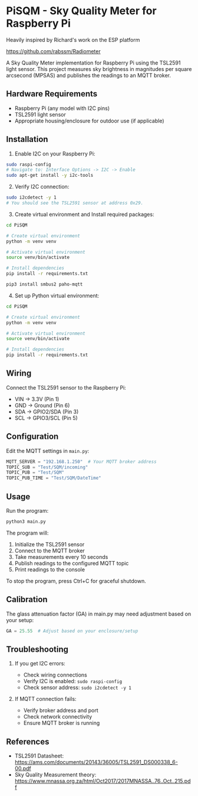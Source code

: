 # PiSQM - Sky Quality Meter for Raspberry Pi

Heavily inspired by Richard's work on the ESP platform

https://github.com/rabssm/Radiometer

A Sky Quality Meter implementation for Raspberry Pi using the TSL2591 light sensor. This project measures sky brightness in magnitudes per square arcsecond (MPSAS) and publishes the readings to an MQTT broker.


## Hardware Requirements

- Raspberry Pi (any model with I2C pins)
- TSL2591 light sensor
- Appropriate housing/enclosure for outdoor use (if applicable)

## Installation

1. Enable I2C on your Raspberry Pi:
```bash
sudo raspi-config
# Navigate to: Interface Options -> I2C -> Enable
sudo apt-get install -y i2c-tools
```

2. Verify I2C connection:
```bash
sudo i2cdetect -y 1
# You should see the TSL2591 sensor at address 0x29.
```


3. Create virtual environment and Install required packages:

```bash
cd PiSQM

# Create virtual environment
python -m venv venv

# Activate virtual environment
source venv/bin/activate

# Install dependencies
pip install -r requirements.txt

pip3 install smbus2 paho-mqtt
```

4. Set up Python virtual environment:
```bash
cd PiSQM

# Create virtual environment
python -m venv venv

# Activate virtual environment
source venv/bin/activate

# Install dependencies
pip install -r requirements.txt
```



## Wiring

Connect the TSL2591 sensor to the Raspberry Pi:
- VIN -> 3.3V (Pin 1)
- GND -> Ground (Pin 6)
- SDA -> GPIO2/SDA (Pin 3)
- SCL -> GPIO3/SCL (Pin 5)

## Configuration

Edit the MQTT settings in `main.py`:
```python
MQTT_SERVER = "192.168.1.250"  # Your MQTT broker address
TOPIC_SUB = "Test/SQM/incoming"
TOPIC_PUB = "Test/SQM"
TOPIC_PUB_TIME = "Test/SQM/DateTime"
```

## Usage

Run the program:
```bash
python3 main.py
```

The program will:
1. Initialize the TSL2591 sensor
2. Connect to the MQTT broker
3. Take measurements every 10 seconds
4. Publish readings to the configured MQTT topic
5. Print readings to the console

To stop the program, press Ctrl+C for graceful shutdown.

## Calibration

The glass attenuation factor (GA) in main.py may need adjustment based on your setup:
```python
GA = 25.55  # Adjust based on your enclosure/setup
```

## Troubleshooting

1. If you get I2C errors:
   - Check wiring connections
   - Verify I2C is enabled: `sudo raspi-config`
   - Check sensor address: `sudo i2cdetect -y 1`

2. If MQTT connection fails:
   - Verify broker address and port
   - Check network connectivity
   - Ensure MQTT broker is running

## References

- TSL2591 Datasheet: https://ams.com/documents/20143/36005/TSL2591_DS000338_6-00.pdf
- Sky Quality Measurement theory: https://www.mnassa.org.za/html/Oct2017/2017MNASSA..76..Oct..215.pdf

